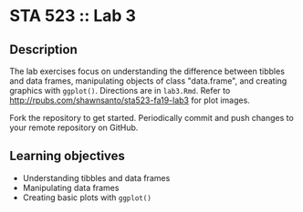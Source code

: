 # STA 523 :: Lab 3

## Description

The lab exercises focus on understanding the difference between tibbles and
data frames, manipulating objects of class "data.frame", and creating graphics
with `ggplot()`. Directions are in `lab3.Rmd`. Refer to
http://rpubs.com/shawnsanto/sta523-fa19-lab3 for plot images.


Fork the repository to get started. Periodically commit and push changes to 
your remote repository on GitHub.

## Learning objectives

- Understanding tibbles and data frames
- Manipulating data frames
- Creating basic plots with `ggplot()`
